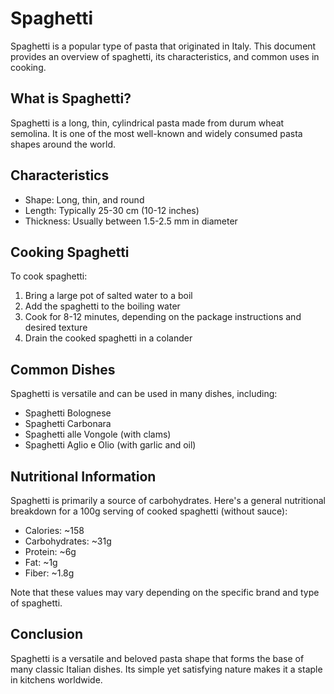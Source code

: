 # Spaghetti

Spaghetti is a popular type of pasta that originated in Italy. This document provides an overview of spaghetti, its characteristics, and common uses in cooking.

## What is Spaghetti?

Spaghetti is a long, thin, cylindrical pasta made from durum wheat semolina. It is one of the most well-known and widely consumed pasta shapes around the world.

## Characteristics

- Shape: Long, thin, and round
- Length: Typically 25-30 cm (10-12 inches)
- Thickness: Usually between 1.5-2.5 mm in diameter

## Cooking Spaghetti

To cook spaghetti:

1. Bring a large pot of salted water to a boil
2. Add the spaghetti to the boiling water
3. Cook for 8-12 minutes, depending on the package instructions and desired texture
4. Drain the cooked spaghetti in a colander

## Common Dishes

Spaghetti is versatile and can be used in many dishes, including:

- Spaghetti Bolognese
- Spaghetti Carbonara
- Spaghetti alle Vongole (with clams)
- Spaghetti Aglio e Olio (with garlic and oil)

## Nutritional Information

Spaghetti is primarily a source of carbohydrates. Here's a general nutritional breakdown for a 100g serving of cooked spaghetti (without sauce):

- Calories: ~158
- Carbohydrates: ~31g
- Protein: ~6g
- Fat: ~1g
- Fiber: ~1.8g

Note that these values may vary depending on the specific brand and type of spaghetti.

## Conclusion

Spaghetti is a versatile and beloved pasta shape that forms the base of many classic Italian dishes. Its simple yet satisfying nature makes it a staple in kitchens worldwide.